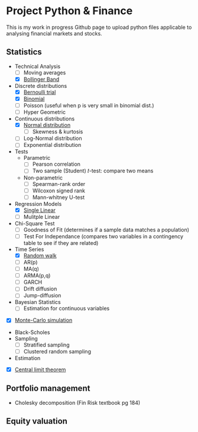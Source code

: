 # Project Python & Finance

This is my work in progress Github page to upload python files applicable to analysing financial markets and stocks.

## Statistics

- Technical Analysis
  - [ ] Moving averages
  - [X] [Bollinger Band](https://github.com/BRushmere/Finance-Models/blob/master/Bollinger_band.ipynb)
- Discrete distributions
  - [x] [Bernoulli trial](https://github.com/BRushmere/BRushmere.github.io/blob/master/Bernoulli_trial.ipynb)
  - [x] [Binomial](https://github.com/BRushmere/BRushmere.github.io/blob/master/Binomial.py)
  - [ ] Poisson (useful when p is very small in binomial dist.)
  - [ ] Hyper Geometric
- Continuous distributions
  - [x] [Normal distribution](https://github.com/BRushmere/BRushmere.github.io/blob/master/Normal_distribution.ipynb)
    - [ ] Skewness & kurtosis
  - [ ] Log-Normal distribution
  - [ ] Exponential distribution
- Tests
  - Parametric
    - [ ] Pearson correlation
    - [ ] Two sample (Student) 𝑡-test: compare two means
  - Non-parametric
    - [ ] Spearman-rank order
    - [ ] Wilcoxon signed rank
    - [ ] Mann-whitney U-test
- Regression Models
  - [x] [Single Linear](https://github.com/BRushmere/BRushmere.github.io/blob/master/Simple%20Regression%20Model.py)
  - [ ] Mulitple Linear
- Chi-Square Test
  - [ ] Goodness of Fit (determines if a sample data matches a population)
  - [ ] Test For Independance (compares two variables in a contingency table to see if they are related)
- Time Series
  - [x] [Random walk](https://github.com/BRushmere/BRushmere.github.io/blob/master/Random%20walk.ipynb)
  - [ ] AR(p)
  - [ ] MA(q)
  - [ ] ARMA(p,q)
  - [ ] GARCH
  - [ ] Drift diffusion
  - [ ] Jump-diffusion
- Bayesian Statistics
  - [ ] Estimation for continuous variables
- [x] [Monte-Carlo simulation](https://github.com/BRushmere/BRushmere.github.io/blob/master/MonteCarlo.ipynb)
- Black-Scholes
- Sampling
  - [ ] Stratified sampling
  - [ ] Clustered random sampling
- Estimation
- [x] [Central limit theorem](https://github.com/BRushmere/BRushmere.github.io/blob/master/Central%20limit%20theorem.ipynb)

## Portfolio management

- Cholesky decomposition (Fin Risk textbook pg 184)

## Equity valuation

